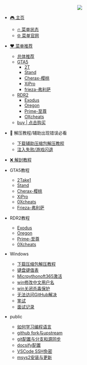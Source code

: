 <div align="center">
<a href="https://xhcheats.cn/#/">
<img src=https://pic.xhcheats.cn/assets/2024/02/16/143641.png />
</div>


* [🎮 主页](README.md)
  * [🔥 菜单状态](misc/state.md)
  * [🌐 菜单官网](misc/website.md)
* [♥ 菜单推荐](recommend/README.md)
  * [总体推荐](recommend/tuijian.md)
  * [GTA5](recommend/gta5/README.md)
    * [2T](recommend/gta5/2t.md)
    * [Stand](recommend/gta5/stand.md)
    * [Cherax-樱桃](recommend/gta5/cherax.md)
    * [XiPro](recommend/gta5/xipro.md)
    * [frieza-弗利萨](recommend/gta5/frieza.md)
  * [RDR2](recommend/rdr2/README.md)
    * [Exodus](recommend/rdr2/exodus.md)
    * [Oregon](recommend/rdr2/oregon.md)
    * [Prime-至尊](recommend/rdr2/prime.md)
    * [OXcheats](recommend/rdr2/oxcheats.md)
  * [buy | 点击购买](https://xhaomenu.xyz/)
* 🔨 解压教程/辅助出现错误必看
  * [下载辅助压缩包解压教程](misc/jieya.md)
  * [注入失败/游戏闪退](misc/bikan.md)
* [❌ 解封教程](misc/jiefeng.md)

* GTA5教程
  * [2Take1](GTA5/2t.md)
  * [Stand](GTA5/stand.md)
  * [Cherax-樱桃](GTA5/cherax.md)
  * [XiPro](GTA5/xipro.md)
  * [0Xcheats](GTA5/0x.md)
  * [Frieza-弗利萨](GTA5/frieza.md)

* RDR2教程
  * [Exodus](RDR2/exodus.md)
  * [Oregon](RDR2/oregon.md)
  * [Prime-至尊](RDR2/prime.md)
  * [0Xcheats](RDR2/0x.md)
  
* Windows
  * [下载压缩包解压教程](misc/jieya.md)
  * [键盘键值表](misc/jianpankey.md)
  * [Micrpythonoft365激活](misc/office.md)
  * [win修改中文用户名](misc/yonghuming.md)
  * [win关闭杀毒保护](misc/guanshadu.md)
  * [无法访问GitHub解决](public/changehpythont.md)
  * [笔试](public/bs.md)
  * [面试记录](public/ms.md)

* public
  * [如何学习编程语言](public/learn.md)
  * [github fork与upstream](public/upstream.md)
  * [git配置与分支和源同步](public/gitfork.md)
  * [docsify配置](public/docsify.md)
  * [VSCode SSH免密](public/vscodessh.md)
  * [msys2安装与更新](public/msys2install.md)
